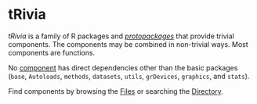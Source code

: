 # tRivia
_tRivia_ is a family of R packages and
[*protopackages*](./Files/3/0/protopackages.md)
that provide trivial components.
The components may be combined in non-trivial ways.
Most components are functions.

No
[component](./Files/7/0/index.md)
has direct dependencies other than the basic packages
(`base`, `Autoloads`, `methods`, `datasets`, `utils`, `grDevices`, `graphics`, and `stats`).

Find components by browsing the
[Files](./Files)
or searching the
[Directory](./Files/1/3/0/directory.md).

